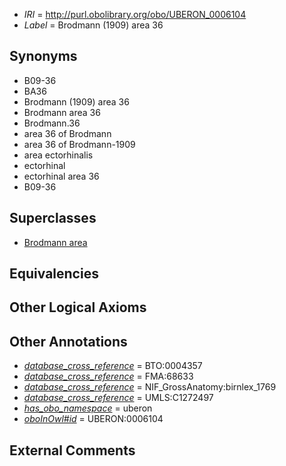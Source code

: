  * *IRI* = http://purl.obolibrary.org/obo/UBERON_0006104
 * *Label* = Brodmann (1909) area 36

## Synonyms

 * B09-36
 * BA36
 * Brodmann (1909) area 36
 * Brodmann area 36
 * Brodmann.36
 * area 36 of Brodmann
 * area 36 of Brodmann-1909
 * area ectorhinalis
 * ectorhinal
 * ectorhinal area 36
 * B09-36

## Superclasses

 * [Brodmann area](../../UBERON/29/UBERON_0013529.md)

## Equivalencies


## Other Logical Axioms


## Other Annotations

 * *[database_cross_reference](../../ef/oboInOwl#hasDbXref.md)* = BTO:0004357
 * *[database_cross_reference](../../ef/oboInOwl#hasDbXref.md)* = FMA:68633
 * *[database_cross_reference](../../ef/oboInOwl#hasDbXref.md)* = NIF_GrossAnatomy:birnlex_1769
 * *[database_cross_reference](../../ef/oboInOwl#hasDbXref.md)* = UMLS:C1272497
 * *[has_obo_namespace](../../ce/oboInOwl#hasOBONamespace.md)* = uberon
 * *[oboInOwl#id](../../id/oboInOwl#id.md)* = UBERON:0006104

## External Comments

